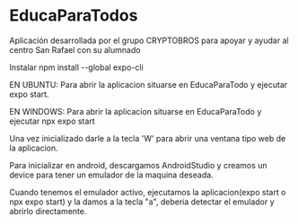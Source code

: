 # EducaParaTodos
Aplicación desarrollada por el grupo CRYPTOBROS para apoyar y ayudar al centro San Rafael con su alumnado

Instalar npm install --global expo-cli


EN UBUNTU:  Para abrir la aplicacion situarse en EducaParaTodo y ejecutar expo start.

EN WINDOWS: Para abrir la aplicacion situarse en EducaParaTodo y ejecutar npx expo start

Una vez inicializado darle a la tecla 'W' para abrir una ventana tipo web de la aplicacion.

Para inicializar en android, descargamos AndroidStudio y creamos un device para tener un emulador de la maquina deseada.

Cuando tenemos el emulador activo, ejecutamos la aplicacion(expo start o npx expo start) y la damos a la tecla "a", deberia detectar el emulador y abrirlo directamente.

